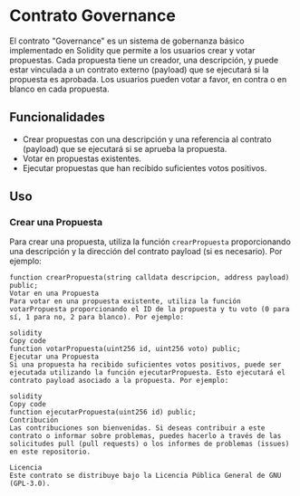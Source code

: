 # Contrato Governance


El contrato "Governance" es un sistema de gobernanza básico implementado en Solidity que permite a los usuarios crear y votar propuestas. Cada propuesta tiene un creador, una descripción, y puede estar vinculada a un contrato externo (payload) que se ejecutará si la propuesta es aprobada. Los usuarios pueden votar a favor, en contra o en blanco en cada propuesta.

## Funcionalidades

- Crear propuestas con una descripción y una referencia al contrato (payload) que se ejecutará si se aprueba la propuesta.
- Votar en propuestas existentes.
- Ejecutar propuestas que han recibido suficientes votos positivos.

## Uso

### Crear una Propuesta

Para crear una propuesta, utiliza la función `crearPropuesta` proporcionando una descripción y la dirección del contrato payload (si es necesario). Por ejemplo:

```solidity
function crearPropuesta(string calldata descripcion, address payload) public;
Votar en una Propuesta
Para votar en una propuesta existente, utiliza la función votarPropuesta proporcionando el ID de la propuesta y tu voto (0 para sí, 1 para no, 2 para blanco). Por ejemplo:

solidity
Copy code
function votarPropuesta(uint256 id, uint256 voto) public;
Ejecutar una Propuesta
Si una propuesta ha recibido suficientes votos positivos, puede ser ejecutada utilizando la función ejecutarPropuesta. Esto ejecutará el contrato payload asociado a la propuesta. Por ejemplo:

solidity
Copy code
function ejecutarPropuesta(uint256 id) public;
Contribución
Las contribuciones son bienvenidas. Si deseas contribuir a este contrato o informar sobre problemas, puedes hacerlo a través de las solicitudes pull (pull requests) o los informes de problemas (issues) en este repositorio.

Licencia
Este contrato se distribuye bajo la Licencia Pública General de GNU (GPL-3.0).
